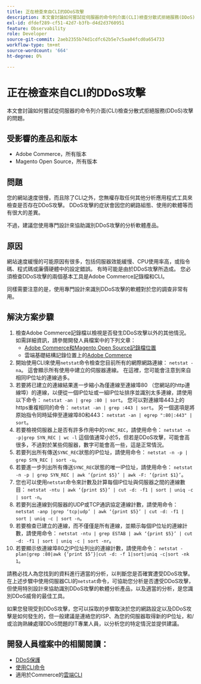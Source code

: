 ```yaml
---
title: 正在檢查來自CLI的DDoS攻擊
description: 本文會討論如何嘗試從伺服器的命令列介面(CLI)檢查分散式拒絕服務(DDoS)攻擊的問題。
exl-id: dfdef289-cf51-42d7-b3fb-d4d2d3760951
feature: Observability
role: Developer
source-git-commit: 2aeb2355b74d1cdfc62b5e7c5aa04fcd0a654733
workflow-type: tm+mt
source-wordcount: '664'
ht-degree: 0%

---
```


# 正在檢查來自CLI的DDoS攻擊

本文會討論如何嘗試從伺服器的命令列介面(CLI)檢查分散式拒絕服務(DDoS)攻擊的問題。

## 受影響的產品和版本

* Adobe Commerce，所有版本
* Magento Open Source，所有版本

## 問題

您的網站速度很慢，而且除了CLI之外，您無權存取任何其他分析應用程式工具來檢查是否存在DDoS攻擊。 DDoS攻擊的症狀會因您的網路組態、使用的軟體等而有很大的差異。

不過，建議您使用專門設計來協助識別DDoS攻擊的分析軟體產品。

## 原因

網站速度緩慢的可能原因有很多，包括伺服器效能緩慢、CPU使用率高，或指令碼、程式碼或廉價硬體中的設定錯誤。 有時可能是由於DDoS攻擊所造成。 您必須檢查DDoS攻擊的兩個基本工具是Adobe Commerce記錄檔和CLI。

同樣需要注意的是，使用專門設計來識別DDoS攻擊的軟體對於您的調查非常有用。

## 解決方案步驟

1. 檢查Adobe Commerce記錄檔以檢視是否發生DDoS攻擊以外的其他情況。 如需詳細資訊，請參閱開發人員檔案中的下列文章：
   * [Adobe Commerce和Magento Open Source記錄檔位置](https://experienceleague.adobe.com/en/docs/commerce-operations/configuration-guide/cli/enable-logging)
   * 雲端基礎結構記錄位置上的[Adobe Commerce](https://experienceleague.adobe.com/en/docs/commerce-cloud-service/user-guide/develop/test/log-locations)
1. 開始使用CLI來使用`netstat`命令檢查您目前所有的網際網路連線： `netstat -na`。 這會顯示所有使用中建立的伺服器連線。 在這裡，您可能會注意到來自相同IP位址的連線過多。
1. 若要將已建立的連線結果進一步縮小為僅連線至連線埠80 （您網站的http連線埠）的連線，以便從一個IP位址或一組IP位址排序並識別太多連線，請使用以下命令： `netstat -an | grep :80 | sort`。 您可以對連線埠443上的https重複相同的命令： `netstat -an | grep :443 | sort`。 另一個選項是將原始指令同時延伸至連線埠80和443： `netstat -an | egrep ":80|:443" | sort`。
1. 若要檢視伺服器上是否有許多作用中的`SYNC_REC`，請使用命令：     `netstat -n -p|grep SYN_REC | wc -l`     這個值通常小於5，但若是DDoS攻擊，可能會高很多，不過對於某些伺服器，數字可能會高一些，這是正常情況。
1. 若要列出所有傳送`SYNC_REC`狀態的IP位址，請使用命令： `netstat -n -p | grep SYN_REC | sort -u`。
1. 若要進一步列出所有傳送`SYNC_REC`狀態的唯一IP位址，請使用命令： `netstat -n -p | grep SYN_REC | awk ‘{print $5}’ | awk -F: ‘{print $1}’`。
1. 您也可以使用`netstat`命令來計數及計算每個IP位址與伺服器之間的連線數目： `netstat -ntu | awk ‘{print $5}’ | cut -d: -f1 | sort | uniq -c | sort -n`。
1. 若要列出連線到伺服器的UDP或TCP通訊協定連線計數，請使用命令： `netstat -anp |grep ‘tcp|udp’ | awk ‘{print $5}’ | cut -d: -f1 | sort | uniq -c | sort -n`。
1. 若要檢查已建立的連線，而不僅僅是所有連線，並顯示每個IP位址的連線計數，請使用命令： `netstat -ntu | grep ESTAB | awk ‘{print $5}’ | cut -d: -f1 | sort | uniq -c | sort -nr`。
1. 若要顯示依連線埠80之IP位址列出的連線計數，請使用命令： `netstat -plan|grep :80|awk {‘print $5’}|cut -d: -f 1|sort|uniq -c|sort -nk 1`。

請務必找人為您找到的資料進行適當的分析，以判斷您是否確實遭受DDoS攻擊。 在上述步驟中使用伺服器CLI的`netstat`命令，可協助您分析是否遭受DDoS攻擊，但使用特別設計來協助識別DDoS攻擊的軟體分析產品，以及適當的分析，是您識別DDoS威脅的最佳工具。

如果您發現受到DDoS攻擊，您可以採取的步驟取決於您的網路設定以及DDoS攻擊是如何發生的，但一般建議是連絡您的ISP、為您的伺服器取得新的IP位址，和/或洽詢熟練處理DDoS問題的IT專業人員，以分析您的特定情況並提供建議。

## 開發人員檔案中的相關閱讀：

* [DDoS保護](https://experienceleague.adobe.com/en/docs/commerce-cloud-service/user-guide/cdn/fastly#ddos-protection)
* [使用CLI命令](https://experienceleague.adobe.com/en/docs/commerce-operations/configuration-guide/deployment/examples/example-using-cli)
* 適用於Commerce的[雲端CLI](https://experienceleague.adobe.com/en/docs/commerce-cloud-service/user-guide/dev-tools/cloud-cli/cloud-cli-overview)
